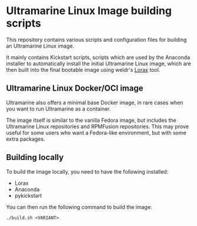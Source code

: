 # Ultramarine Linux Image building scripts

This repository contains various scripts and configuration files for building an Ultramarine Linux image.

It mainly contains Kickstart scripts, scripts which are used by the Anaconda installer to automatically install the initial Ultramarine Linux image, which are then built into the final bootable image using weldr's [Lorax](https://github.com/weldr/lorax) tool.

## Ultramarine Linux Docker/OCI image

Ultramarine also offers a minimal base Docker image, in rare cases when you want to run Ultramarine as a container.

The image itself is similar to the vanilla Fedora image, but includes the Ultramarine Linux repositories and RPMFusion repositories. This may prove useful for some users who want a Fedora-like environment, but with some extra packages.

## Building locally

To build the image locally, you need to have the following installed:
- Lorax
- Anaconda
- pykickstart

You can then run the following command to build the image:
```
./build.sh <VARIANT>
```